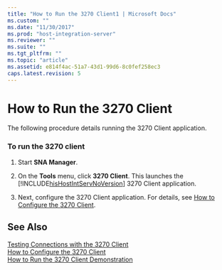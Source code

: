 ```yaml
---
title: "How to Run the 3270 Client1 | Microsoft Docs"
ms.custom: ""
ms.date: "11/30/2017"
ms.prod: "host-integration-server"
ms.reviewer: ""
ms.suite: ""
ms.tgt_pltfrm: ""
ms.topic: "article"
ms.assetid: e814f4ac-51a7-43d1-99d6-8c0fef258ec3
caps.latest.revision: 5
---
```

# How to Run the 3270 Client
The following procedure details running the 3270 Client application.  
  
### To run the 3270 client  
  
1.  Start **SNA Manager**.  
  
2.  On the **Tools** menu, click **3270 Client**. This launches the [!INCLUDE[hisHostIntServNoVersion](../includes/hishostintservnoversion-md.md)] 3270 Client application.  
  
3.  Next, configure the 3270 Client application. For details, see [How to Configure the 3270 Client](../core/how-to-configure-the-3270-client2.md).  
  
## See Also  
 [Testing Connections with the 3270 Client](../core/testing-connections-with-the-3270-client1.md)   
 [How to Configure the 3270 Client](../core/how-to-configure-the-3270-client2.md)   
 [How to Run the 3270 Client Demonstration](../core/how-to-run-the-3270-client-demonstration2.md)